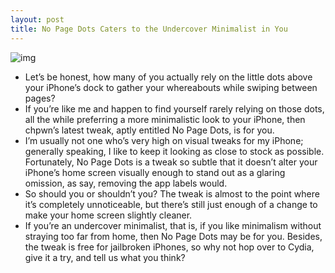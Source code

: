 ```yaml
---
layout: post
title: No Page Dots Caters to the Undercover Minimalist in You
---
```

![img](http://media.idownloadblog.com/wp-content/uploads/2010/11/No-Page-Dots-02.jpg)
* Let’s be honest, how many of you actually rely on the little dots above your iPhone’s dock to gather your whereabouts while swiping between pages?
* If you’re like me and happen to find yourself rarely relying on those dots, all the while preferring a more minimalistic look to your iPhone, then chpwn’s latest tweak, aptly entitled No Page Dots, is for you.
* I’m usually not one who’s very high on visual tweaks for my iPhone; generally speaking, I like to keep it looking as close to stock as possible. Fortunately, No Page Dots is a tweak so subtle that it doesn’t alter your iPhone’s home screen visually enough to stand out as a glaring omission, as say, removing the app labels would.
* So should you or shouldn’t you? The tweak is almost to the point where it’s completely unnoticeable, but there’s still just enough of a change to make your home screen slightly cleaner.
* If you’re an undercover minimalist, that is, if you like minimalism without straying too far from home, then No Page Dots may be for you. Besides, the tweak is free for jailbroken iPhones, so why not hop over to Cydia, give it a try, and tell us what you think?

